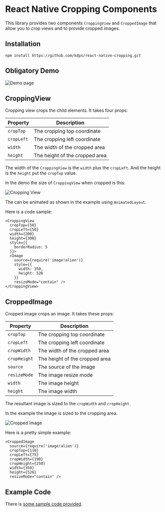 React Native Cropping Components
================================

This library provides two components `CroppingView` and `CroppedImage`
that allow you to crop views and to provide cropped images.

## Installation

```
npm install https://github.com/kdps/react-native-cropping.git
```

## Obligatory Demo

![Demo page](./images/preview.gif)

## CroppingView

Cropping view crops the child elements. It takes four props:

| Property   | Description                    |
| ---------- | ------------------------------ |
| `cropTop`  | The cropping top coordinate    |
| `cropLeft` | The cropping left coordinate   |
| `width`    | The width of the cropped area  |
| `height`   | The height of the cropped area |

The width of the `CroppingView` is the `width` plus the `cropLeft`. And
the height is the `height` put the `cropTop` value.

In the demo the size of `CroppingView` when cropped is this:

![Cropping View](./images/cropping-view.png)

The can be animated as shown in the example using `AnimatedLayout`.

Here is a code sample:

```
<CroppingView
  cropTop={50}
  cropLeft={50}
  width={200}
  height={300}
  style={{
    borderRadius: 5
  }}>
  <Image
    source={require('image!alien')}
    style={{
      width: 350,
      height: 526
    }}
    resizeMode="contain" />
</CroppingView>
```

## CroppedImage

Cropped image crops an image. It takes these props:

| Property     | Description                    |
| ------------ | ------------------------------ |
| `cropTop`    | The cropping top coordinate    |
| `cropLeft`   | The cropping left coordinate   |
| `cropWidth`  | The width of the cropped area  |
| `cropHeight` | The height of the cropped area |
| `source`     | The source of the image        |
| `resizeMode` | The image resize mode          |
| `width`      | The image height               |
| `height`     | The image width                |

The resultant image is sized to the `cropWidth` and `cropHeight`.

In the example the image is sized to the cropping area.

![Cropped Image](./images/cropped-image.png)

Here is a pretty simple example:

```
<CroppedImage
  source={require('image!alien')}
  cropTop={110}
  cropLeft={75}
  cropWidth={190}
  cropHeight={250}
  width={350}
  height={526}
  resizeMode="contain" />
```

## Example Code

There is [some sample code provided](./example/animcrop.js).
